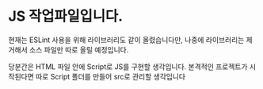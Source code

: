 <h1>JS 작업파일입니다. </h1>
<p>현재는 ESLint 사용을 위해 라이브러리도 같이 올렸습니다만, 나중에 라이브러리는 제거해서 소스 파일만 따로 올릴 예정입니다. </p>
<p>당분간은 HTML 파일 안에 Script로 JS를 구현할 생각입니다. 본격적인 프로젝트가 시작된다면 따로 Script 폴더를 만들어 src로 관리할 생각입니다</p>
